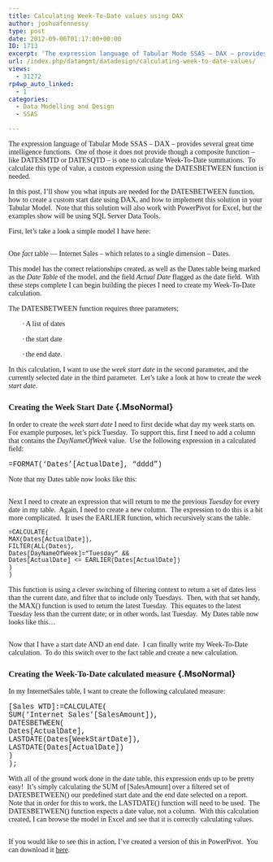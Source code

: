 ```yaml
---
title: Calculating Week-To-Date values using DAX
author: joshuafennessy
type: post
date: 2012-09-06T01:17:00+00:00
ID: 1713
excerpt: 'The expression language of Tabular Mode SSAS – DAX – provides several great time intelligence functions.  One of those it does not provide though a composite function – like DATESMTD or DATESQTD – is one to calculate Week-To-Date summations.  To calcula&hellip;'
url: /index.php/datamgmt/datadesign/calculating-week-to-date-values/
views:
  - 31272
rp4wp_auto_linked:
  - 1
categories:
  - Data Modelling and Design
  - SSAS

---
```

<p class="MsoNormal">
  <span style="font-family: verdana,geneva;">The expression language of Tabular Mode SSAS – DAX – provides several great time intelligence functions.  One of those it does not provide though a composite function – like DATESMTD or DATESQTD – is one to calculate Week-To-Date summations.  To calculate this type of value, a custom expression using the DATESBETWEEN function is needed.</span>
</p>

<p class="MsoNormal">
  <span style="font-family: verdana,geneva;">In this post, I’ll show you what inputs are needed for the DATESBETWEEN function, how to create a custom start date using DAX, and how to implement this solution in your Tabular Model.  Note that this solution will also work with PowerPivot for Excel, but the examples show will be using SQL Server Data Tools.</span>
</p>

<p class="MsoNormal">
  <span style="font-family: verdana,geneva;">First, let’s take a look a simple model I have here: </span>
</p>

<p class="MsoNormal">
  <span style="font-family: verdana,geneva;"><img src="/wp-content/uploads/users/joshuafennessy/1.png?mtime=1346900843&quot;><img alt=&quot;&quot; src=&quot;/wp-content/uploads/users/joshuafennessy/1.png" alt="" /><br /></span>
</p>

<p class="MsoNormal">
  <span style="font-family: verdana,geneva;"> </span>
</p>

<p class="MsoNormal">
  <span style="font-family: verdana,geneva;">One <em style="mso-bidi-font-style: normal;">fact</em> table &#8212; Internet Sales – which relates to a single dimension – Dates.</span>
</p>

<p class="MsoNormal">
  <span style="font-family: verdana,geneva;">This model has the correct relationships created, as well as the Dates table being marked as the <em style="mso-bidi-font-style: normal;">Date Table</em> of the model, and the field <em style="mso-bidi-font-style: normal;">Actual Date</em> flagged as the date field.  With these steps complete I can begin building the pieces I need to create my Week-To-Date calculation.</span>
</p>

<p class="MsoNormal">
  <span style="font-family: verdana,geneva;">The DATESBETWEEN function requires three parameters;</span>
</p>

<p class="MsoListParagraphCxSpMiddle" style="margin-left: 38.25pt; text-indent: -0.25in;">
  <span style="font-family: verdana,geneva;">·<span style="font-style: normal; font-variant: normal; font-weight: normal; font-size: 7pt; line-height: normal; font-size-adjust: none; font-stretch: normal;"> </span>A list of dates</span>
</p>

<p class="MsoListParagraphCxSpMiddle" style="margin-left: 38.25pt; text-indent: -0.25in;">
  <span style="font-family: verdana,geneva;">·<span style="font-style: normal; font-variant: normal; font-weight: normal; font-size: 7pt; line-height: normal; font-size-adjust: none; font-stretch: normal;"> </span>the start date</span>
</p>

<p class="MsoListParagraphCxSpLast" style="margin-left: 38.25pt; text-indent: -0.25in;">
  <span style="font-family: verdana,geneva;">·<span style="font-style: normal; font-variant: normal; font-weight: normal; font-size: 7pt; line-height: normal; font-size-adjust: none; font-stretch: normal;"> </span> the end date. </span>
</p>

<p class="MsoNormal">
  <span style="font-family: verdana,geneva;">In this calculation, I want to use the <em style="mso-bidi-font-style: normal;">week start date</em> in the second parameter, and the currently selected date in the third parameter.  Let’s take a look at how to create the <em style="mso-bidi-font-style: normal;">week start date</em>.</span>
</p>

### <span style="font-family: verdana,geneva;">Creating the Week Start Date</span> {.MsoNormal}

<p class="MsoNormal">
  <span style="font-family: verdana,geneva;">In order to create the <em style="mso-bidi-font-style: normal;">week start date</em> I need to first decide what day my week starts on.  For example purposes, let’s pick Tuesday.  To support this, first I need to add a column that contains the <em style="mso-bidi-font-style: normal;">DayNameOfWeek</em> value.  Use the following expression in a calculated field:<br /></span>
</p>

<p class="MsoNormal">
  <span style="font-family: courier new,courier;"> =FORMAT(‘Dates’[ActualDate], “dddd”)</span>
</p>

<p class="MsoNormal">
  <span style="font-family: verdana,geneva;">Note that my Dates table now looks like this:</span>
</p>

<p class="MsoNormal">
  <span style="font-family: verdana,geneva;"><img src="/wp-content/uploads/users/joshuafennessy/2.png" alt="" /><br /></span>
</p>

<p class="MsoNormal">
  <span style="font-family: verdana,geneva;"> </span>
</p>

<p class="MsoNormal">
  <span style="font-family: verdana,geneva;">Next I need to create an expression that will return to me the previous <em style="mso-bidi-font-style: normal;">Tuesday</em> for every date in my table.  Again, I need to create a new column.  The expression to do this is a bit more complicated.  It uses the EARLIER function, which recursively scans the table.</span>
</p>

<p class="MsoNormal">
  <span style="font-family: courier new,courier;"><span style="font-size: 9pt; line-height: 115%;">=CALCULATE(<br /> MAX(Dates[ActualDate]),<br /> FILTER(ALL(Dates), <br /> Dates[DayNameOfWeek]=&#8221;Tuesday&#8221; && <br /> Dates[ActualDate] <= EARLIER(Dates[ActualDate])<br /> )<br /> )</span></span>
</p>

<p class="MsoNormal">
  <span style="font-family: verdana,geneva;">This function is using a clever switching of filtering context to return a set of dates less than the current date, and filter that to include only Tuesdays.  Then, with that set handy, the MAX() function is used to return the latest Tuesday.  This equates to the latest Tuesday less than the current date; or in other words, last Tuesday.  My Dates table now looks like this…</span>
</p>

<p class="MsoNormal">
  <span style="font-family: verdana,geneva;"><img src="/wp-content/uploads/users/joshuafennessy/3.png" alt="" /><br /></span>
</p>

<p class="MsoNormal">
  <span style="font-family: verdana,geneva;"> </span>
</p>

<p class="MsoNormal">
  <span style="font-family: verdana,geneva;">Now that I have a start date AND an end date.  I can finally write my Week-To-Date calculation.  To do this switch over to the fact table and create a new calculation.</span>
</p>

### <span style="font-family: verdana,geneva;">Creating the Week-To-Date calculated measure</span> {.MsoNormal}

<p class="MsoNormal">
  <span style="font-family: verdana,geneva;">In my InternetSales table, I want to create the following calculated measure:</span>
</p>

<p class="MsoNormal">
  <span style="font-family: courier new,courier;">[Sales WTD]:=CALCULATE(</span><br /><span style="font-family: courier new,courier;"> SUM(&#8216;Internet Sales'[SalesAmount]),                         <br /> DATESBETWEEN(          <br /> Dates[ActualDate],<br /> LASTDATE(Dates[WeekStartDate]), <br /> LASTDATE(Dates[ActualDate])</span><span style="font-family: courier new,courier;"><br /> )<br /> );</span>
</p>

<p class="MsoNormal">
  <span style="font-family: verdana,geneva;">With all of the ground work done in the date table, this expression ends up to be pretty easy!  It’s simply calculating the SUM of [SalesAmount] over a filtered set of DATESBETWEEN() our predefined start date and the end date selected on a report.  Note that in order for this to work, the LASTDATE() function will need to be used.  The DATESBETWEEN() function expects a date value, not a column.  With this calculation created, I can browse the model in Excel and see that it is correctly calculating values.</span>
</p>

<p class="MsoNormal">
  <span style="font-family: verdana,geneva;"><img src="/wp-content/uploads/users/joshuafennessy/4.png" alt="" /><br /></span>
</p>

<p class="MsoNormal">
  <span style="font-family: verdana,geneva;"> </span>
</p>

<p class="MsoNormal">
  <span style="font-family: verdana,geneva;"> </span>
</p>

<p class="MsoNormal">
  <span style="font-family: verdana,geneva;"> </span>
</p>

<p class="MsoNormal">
  <span style="font-family: verdana,geneva;">If you would like to see this in action, I’ve created a version of this in PowerPivot.  You can download it <a href="https://skydrive.live.com/redir?resid=B33397EE4D528C9A!9620" target="_blank">here</a>.</span>
</p>

<p class="MsoNormal">
  <span style="font-family: verdana,geneva;"> </span>
</p>